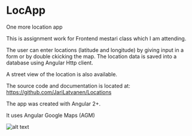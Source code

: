 # LocApp
One more location app

This is assignment work for Frontend mestari class which I am attending.

The user can enter locations (latitude and longitude) by giving input in a form
or by double ckicking the map. The location data is saved into a database using
Angular Http client. 

A street view of the location is also available.

The source code and documentation is located at: https://github.com/JariLatvanen/Locations

The app was created with Angular 2+.

It uses Angular Google Maps (AGM)

![alt text](https://github.com/JariLatvanen/Locatons/blob/master/src/image.png)

